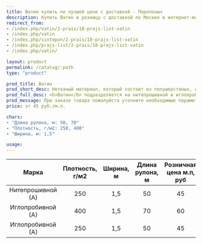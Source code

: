 ```yaml
---
title: Ватин купить по лучшей цене с доставкой - Поролоныч
description: Купить Ватин в розницу с доставкой по Москве в интернет-магазине Поролоныча.
redirect_from:
- /index.php/vatin/2-prais/18-prajs-list-vatin
- /index.php/vatin
- /index.php/sintepon/2-prais/18-prajs-list-vatin
- /index.php/prajs-list/2-prais/18-prajs-list-vatin
- /index.php/vatin/

layout: product
permalink: /catalog/:path
type: "product"

prod_title: Ватин
prod_short_desc: Нетканый материал, который состоит из полушерстяных, синтетических или хлопчатобумажных волокон.
prod_full_desc: <b>Ватин</b> подразделяется на нитепрошивной и иглопробивной. Применяется при изготовлении матрасов, мебели, гладильных досок, обивки дверей, при пошиве верхней спецодежды. Также <b>ватин</b> используют для укрытия пола при отделочных работах, для упаковки оборудования.
prod_message: При заказе товара пожалуйста уточните необходимые параметры (марку и количество).
price: от 45 руб./м.п.

chars:
- "Длина рулона, м: 50, 70"
- "Плотность, г/м2: 250, 400"
- "Ширина, м: 1,5"

usage:
---
```

| Марка | Плотность, г/м2 | Ширина, м | Длина рулона, м | Розничная цена м.п, руб |
|:--:|:--:|:--:|:--:|:--:|
|Нитепрошивной (А)|250|1,5|50|45|
|Иглопробивной (А)|400|1,5|70|60|
|Иглопробивной (А)|250|1,5|50|45|
